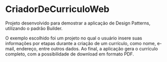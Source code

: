 # CriadorDeCurriculoWeb
Projeto desenvolvido para demostrar a aplicação de Design Patterns, utilizando o padrão Builder.

O exemplo escolhido foi um projeto no qual o usuário insere suas informações por etapas durante a criação de um currículo, como nome, e-mail, endereço, entre outros dados. Ao final, a aplicação gera o currículo completo, com a possibilidade de download em formato PDF.
